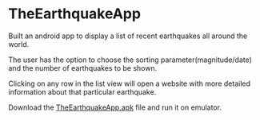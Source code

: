 # TheEarthquakeApp

Built an android app to display a list of recent earthquakes all around the world.

The user has the option to choose the sorting parameter(magnitude/date) and the number of earthquakes to be shown.

Clicking on any row in the list view will open a website with more detailed information about that particular earthquake.


Download the [TheEarthquakeApp.apk](https://github.com/GurpreetSingh97/TheEarthquakeAndroidApp/tree/master/apkFile) file and run it on emulator.

